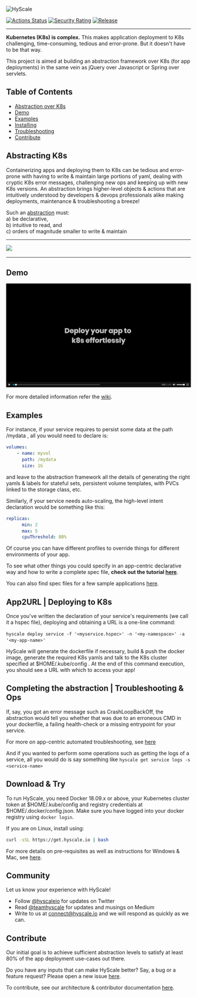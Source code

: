 ![HyScale](https://www.hyscale.io/wp-content/uploads/2019/01/hyscale-logo.png)

[![Actions Status](https://github.com/hyscale/hyscale/workflows/Build/badge.svg)](https://github.com/hyscale/hyscale/actions?query=workflow%3ABuild)
[![Security Rating](https://sonarcloud.io/api/project_badges/measure?project=io.hyscale%3Ahyscale&metric=security_rating)](https://sonarcloud.io/dashboard?id=io.hyscale%3Ahyscale)
[![Release](https://img.shields.io/github/v/release/hyscale/hyscale)](https://github.com/hyscale/hyscale/releases/latest)

***

**Kubernetes (K8s) is complex.** This makes application deployment to K8s challenging, time-consuming, tedious and error-prone. But it doesn't have to be that way.

This project is aimed at building an abstraction framework over K8s (for app deployments) in the same vein as jQuery over Javascript or Spring over servlets.

## Table of Contents

- [Abstraction over K8s](#abstracting-k8s)
- [Demo](#demo)
- [Examples](#examples)
- [Installing](#download--try)
- [Troubleshooting](#completing-the-abstraction--troubleshooting--ops)
- [Contribute](#contribute)

## Abstracting K8s

Containerizing apps and deploying them to K8s can be tedious and error-prone with having to write & maintain large portions of yaml, dealing with cryptic K8s error messages, challenging new ops and keeping up with new K8s versions. An abstraction brings higher-level objects & actions that are intuitively understood by developers & devops professionals alike making deployments, maintenance & troubleshooting a breeze!

Such an [abstraction](https://github.com/hyscale/hyscale/wiki/App-centric-Abstraction) must: <br />
a) be declarative, <br />
b) intuitive to read, and <br /> 
c) orders of magnitude smaller to write & maintain

***

<img src="https://github.com/hyscale/hyscale/blob/master/docs/images/hyscale-app2k8s.png" width="750" />

***

## Demo
[![Watch the video](docs/images/hyscale-demo.png)](https://www.hyscale.io/wp-content/uploads/2020/05/200521-HS-OSS-1.mp4)

For more detailed information refer the [wiki](https://github.com/hyscale/hyscale/wiki).

## Examples

For instance, if your service requires to persist some data at the path /mydata , all you would need to declare is:

```yaml
volumes:
    - name: myvol
      path: /mydata
      size: 1G
```

and leave to the abstraction framework all the details of generating the right yamls & labels for stateful sets, persistent volume templates, with PVCs linked to the storage class, etc.


Similarly, if your service needs auto-scaling, the high-level intent declaration would be something like this:

```yaml
replicas:
      min: 2
      max: 5
      cpuThreshold: 80%
```
Of course you can have different profiles to override things for different environments of your app.

To see what other things you could specify in an app-centric declarative way and how to write a complete spec file, **check out the tutorial [here](https://github.com/hyscale/hyscale/wiki/Tutorial)**.

You can also find spec files for a few sample applications [here](https://github.com/hyscale/hyscale/tree/master/examples).


## App2URL | Deploying to K8s

Once you've written the declaration of your service's requirements (we call it a hspec file), deploying and obtaining a URL is a one-line command:

```hyscale deploy service -f '<myservice.hspec>' -n '<my-namespace>' -a '<my-app-name>'```

HyScale will generate the dockerfile if necessary, build & push the docker image, generate the required K8s yamls and talk to the K8s cluster specified at $HOME/.kube/config . At the end of this command execution, you should see a URL with which to access your app!


## Completing the abstraction | Troubleshooting & Ops

If, say, you got an error message such as CrashLoopBackOff, the abstraction would tell you whether that was due to an erroneous CMD in your dockerfile, a failing health-check or a missing entrypoint for your service. 

For more on app-centric automated troubleshooting, see [here](https://github.com/hyscale/hyscale/wiki/App-centric-Troubleshooting)

And if you wanted to perform some operations such as getting the logs of a service, all you would do is say something like 
```hyscale get service logs -s <service-name>```


## Download & Try

To run HyScale, you need Docker 18.09.x or above, your Kubernetes cluster token at $HOME/.kube/config and registry credentials at $HOME/.docker/config.json. Make sure you have logged into your docker registry using `docker login`.

If you are on Linux, install using:
```sh
curl -sSL https://get.hyscale.io | bash
```

For more details on pre-requisites as well as instructions for Windows & Mac, see [here](https://github.com/hyscale/hyscale/wiki/Installation).


## Community
Let us know your experience with HyScale!
* Follow [@hyscaleio](https://twitter.com/hyscaleio) for updates on Twitter 
* Read [@teamhyscale](https://medium.com/@teamhyscale)  for updates and musings on Medium
* Write to us at connect@hyscale.io  and we will respond as quickly as we can.


## Contribute

Our initial goal is to achieve sufficient abstraction levels to satisfy at least 80% of the app deployment use-cases out there. 

Do you have any inputs that can make HyScale better? Say, a bug or a feature request? Please open a new issue [here](https://github.com/hyscale/hyscale/issues). 

To contribute, see our architecture & contributor documentation [here](https://github.com/hyscale/hyscale/blob/master/docs/contributor-guide.md).
